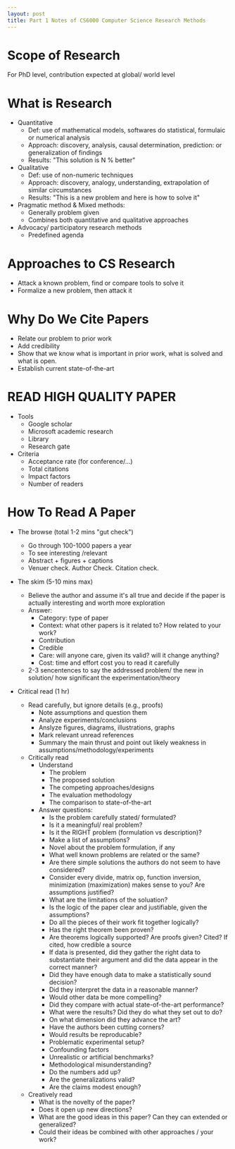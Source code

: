 ```yaml
---
layout: post
title: Part 1 Notes of CS6000 Computer Science Research Methods
---
```

# Scope of Research
For PhD level, contribution expected at global/ world level

# What is Research
- Quantitative 
    - Def: use of mathematical models, softwares do statistical, formulaic or numerical analysis 
    - Approach: discovery, analysis, causal determination, prediction: or generalization of findings
    - Results: "This solution is N % better" 
- Qualitative
    - Def: use of non-numeric techniques
    - Approach: discovery, analogy, understanding, extrapolation of similar circumstances
    - Results: "This is a new problem and here is how to solve it"
- Pragmatic method & Mixed methods:
    - Generally problem given
    - Combines both quantitative and qualitative approaches
- Advocacy/ participatory research methods
    - Predefined agenda

# Approaches to CS Research
- Attack a known problem, find or compare tools to solve it
- Formalize a new problem, then attack it   

# Why Do We Cite Papers
- Relate our problem to prior work
- Add credibility
- Show that we know what is important in prior work, what is solved and what is open.
- Establish current state-of-the-art

# READ HIGH QUALITY PAPER  
- Tools
    - Google scholar
    - Microsoft academic research
    - Library
    - Research gate
- Criteria
    - Acceptance rate (for conference/...)
    - Total citations
    - Impact factors
    - Number of readers

# How To Read A Paper
- The browse (total 1-2 mins "gut check")
    - Go through 100-1000 papers a year 
    - To see interesting /relevant
    - Abstract + figures + captions 
    - Venuer check. Author Check. Citation check.

- The skim (5-10 mins max)
    - Believe the author and assume it's all true and decide if the paper is actually interesting and worth more exploration
    - Answer:
        - Category: type of paper
        - Context: what other papers is it related to? How related to your work?
        - Contribution
        - Credible
        - Care: will anyone care, given its valid? will it change anything?
        - Cost: time and effort cost you to read it carefully
    - 2-3 sencentences to say the addressed problem/ the new in solution/ how significant the experimentation/theory
- Critical read (1 hr)
    - Read carefully, but ignore details (e.g., proofs)
        - Note assumptions and question them
        - Analyze experiments/conclusions
        - Anslyze figures, diagrams, illustrations, graphs
        - Mark relevant unread references
        - Summary the main thrust and point out likely weakness in assumptions/methodology/experiments
    - Critically read
        - Understand
            - The problem
            - The proposed solution
            - The competing approaches/designs
            - The evaluation methodology
            - The comparison to state-of-the-art
        - Answer questions:
            - Is the problem carefully stated/ formulated? 
            - Is it a meaningful/ real problem? 
            - Is it the RIGHT problem (formulation vs description)?
            - Make a list of assumptions?
            - Novel about the problem formulation, if any
            - What well known problems are related or the same?
            - Are there simple solutions the authors do not seem to have considered?
            - Consider every divide, matrix op, function inversion, minimization (maximization) makes sense to you? Are assumptions justified?
            - What are the limitations of the soluation?
            - Is the logic of the paper clear and justifiable, given the assumptions?
            - Do all the pieces of their work fit together logically?
            - Has the right theorem been proven?
            - Are theorems logically supported? Are proofs given? Cited? If cited, how credible a source
            - If data is presented, did they gather the right data to substantiate their argument and did the data appear in the correct manner?
            - Did they have enough data to make a statistically sound decision?
            - Did they interpret the data in a reasonable manner?
            - Would other data be more compelling?
            - Did they compare with actual state-of-the-art performance?
            - What were the results? Did they do what they set out to do?
            - On what dimension did they advance the art?
            - Have the authors been cutting corners?
            - Would results be reproducable?
            - Problematic experimental setup?
            - Confounding factors
            - Unrealistic or artificial benchmarks?
            - Methodological misunderstanding?
            - Do the numbers add up?
            - Are the generalizations valid?
            - Are the claims modest enough?
    - Creatively read   
        - What is the novelty of the paper?
        - Does it open up new directions?
        - What are the good ideas in this paper? Can they can extended or generalized?
        - Could their ideas be combined with other approaches / your work?  
